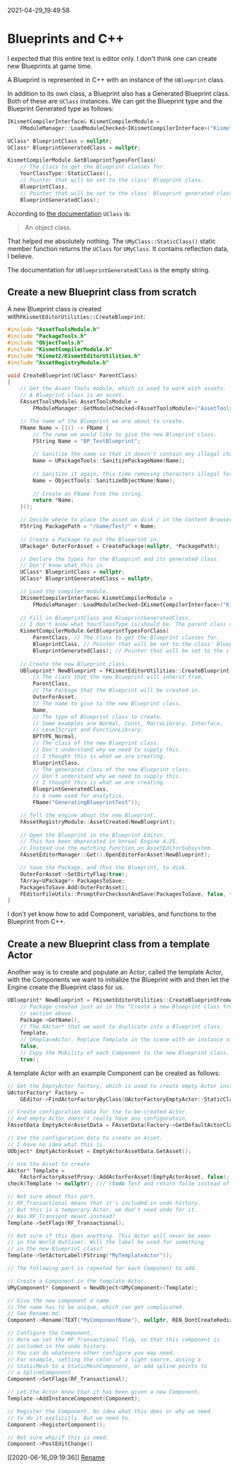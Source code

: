 2021-04-29_19:49:58

# Blueprints and C++

I expected that this entire text is editor only.
I don't think one can create new Blueprints at game time.

A Blueprint is represented in C++ with an instance of the `UBlueprint` class.

In addition to its own class, a Blueprint also has a Generated Blueprint class.
Both of these are `UClass` instances.
We can get the Blueprint type and the Blueprint Generated type as follows:
```cpp
IKismetCompilerInterface& KismetCompilerModule = 
    FModuleManager::LoadModuleChecked<IKismetCompilerInterface>("KismetCompiler");

UClass* BlueprintClass = nullptr;
UClass* BlueprintGeneratedClass = nullptr;

KismetCompilerModule.GetBlueprintTypesForClass(
    // The class to get the Blueprint classes for.
    YourClassType::StaticClass(),
    // Pointer that will be set to the class' Blueprint class.
    BlueprintClass, 
    // Pointer that will be set to the class' Blueprint generated class.
    BlueprintGeneratedClass);
```

According to [the documentation](https://docs.unrealengine.com/en-US/API/Runtime/CoreUObject/UObject/UClass/index.html) `UClass` is:

> An object class.

That helped me absolutely nothing.
The `UMyClass::StaticClass()` static member function returns the `UClass` for `UMyClass`.
It contains reflection data, I believe.


The documentation for `UBlueprintGeneratedClass` is the empty string.


## Create a new Blueprint class from scratch

A new Blueprint class is created with`FKismetEditorUtilities::CreateBlueprint`:
```cpp
#include "AssetToolsModule.h"
#include "PackageTools.h"
#include "ObjectTools.h"
#include "KismetCompilerModule.h"
#include "Kismet2/KismetEditorUtilities.h"
#include "AssetRegistryModule.h"

void CreateBlueprint(UClass* ParentClass)
{
    // Get the Asset Tools module, which is used to work with assets.
    // A Blueprint class is an asset.
    FAssetToolsModule& AssetToolsModule =
        FModuleManager::GetModuleChecked<FAssetToolsModule>("AssetTools");

    // The name of the Blueprint we are about to create.
    FName Name = []() -> FName {
        // The name we would like to give the new Blueprint class.
        FString Name = "BP_TestBlueprint";
        
        // Sanitize the name so that it doesn't contain any illegal characters for use in package names.
        Name = UPackageTools::SanitizePackageName(Name);
        
        // Sanitize it again, this time removing characters illegal for use in object names.
        Name = ObjectTools::SanitizeObjectName(Name);
        
        // Create an FName from the string.
        return *Name;
    }();

    // Decide where to place the asset on disk / in the Content Browser.
    FString PackagePath = "/Game/Test/" + Name;
    
    // Create a Package to put the Blueprint in.
    UPackage* OuterForAsset = CreatePackage(nullptr, *PackagePath);

    // Declare the types for the Blueprint and its generated class.
    // Don't know what this is.
    UClass* BlueprintClass = nullptr;
    UClass* BlueprintGeneratedClass = nullptr;

    // Load the compiler module.
    IKismetCompilerInterface& KismetCompilerModule =
        FModuleManager::LoadModuleChecked<IKismetCompilerInterface>("KismetCompiler");
    
    // Fill in BlueprintClass and BlueprintGeneratedClass.
    // I don't know what YourClassType is/should be. The parent class of our new Blueprint class?
    KismetCompilerModule.GetBlueprintTypesForClass(
        ParentClass, // The class to get the Blueprint classes for.
        BlueprintClass, // Pointer that will be set to the class' Blueprint class.
        BlueprintGeneratedClass); // Pointer that will be set to the class' Blueprint generated class.
    
    // Create the new Blueprint class.
    UBlueprint* NewBlueprint = FKismetEditorUtilities::CreateBlueprint(
        // The class that the new Blueprint will inherit from.
        ParentClass,
        // The Package that the Blueprint will be created in.
        OuterForAsset,
        // The name to give to the new Blueprint class.
        Name,
        // The type of Blueprint class to create.
        // Some examples are Normal, Const, MacroLibrary, Interface,
        // LevelScript and FunctionLibrary.
        BPTYPE_Normal,
        // The class of the new Blueprint class.
        // Don't understand why we need to supply this.
        // I thought this is what we are creating.
        BlueprintClass,
        // The generated class of the new Blueprint class.
        // Don't understand why we need to supply this.
        // I thought this is what we are creating.
        BlueprintGeneratedClass,
        // A name used for analytics.
        FName("GeneratingBlueprintTest"));

    // Tell the engine about the new Blueprint.
    FAssetRegistryModule::AssetCreated(NewBlueprint);
    
    // Open the Blueprint in the Blueprint Editor.
    // This has been deprecated in Unreal Engine 4.25.
    // Instead use the matching function on AssetEditorSubsystem.
    FAssetEditorManager::Get().OpenEditorForAsset(NewBlueprint);

    // Save the Package, and thus the Blueprint, to disk.
    OuterForAsset->SetDirtyFlag(true);
    TArray<UPackage*> PackagesToSave;
    PackagesToSave.Add(OuterForAsset);
    FEditorFileUtils::PromptForCheckoutAndSave(PackagesToSave, false, false);
}
```

I don't yet know how to add Component, variables, and functions to the Blueprint from C++.


## Create a new Blueprint class from a template Actor

Another way is to create and populate an Actor, called the template Actor, with the Components we want to initialize the Blueprint with and then let the Engine create the Blueprint class for us.

```cpp
UBlueprint* NewBlueprint = FKismetEditorUtilities::CreateBlueprintFromActor(
    // Package created just as in the "Create a new Blueprint class from scratch"
    // section above.
    Package->GetName(),
    // The AActor* that we want to duplicate into a Blueprint class.
    Template,
    // bReplaceActor. Replace Template in the scene with an instance of the new Blueprint class.
    false,
    // Copy the Mobility of each Component to the new Blueprint class.
    true);
```


A template Actor with an example Component can be created as follows:
```cpp
// Get the EmptyActor factory, which is used to create empty Actor instances.
UActorFactory* Factory =
    GEditor->FindActorFactoryByClass(UActorFactoryEmptyActor::StaticClass());

// Create configuration data for the to-be-created Actor.
// And empty Actor doesn't really have any configuratoin.
FAssetData EmptyActorAssetData = FAssetData(Factory->GetDefaultActorClass(FAssetData()));

// Use the configuration data to create an Asset.
// I have no idea what this is.
UObject* EmptyActorAsset = EmptyActorAssetData.GetAsset();

// Use the Asset to create 
AActor* Template =
    FActorFactoryAssetProxy::AddActorForAsset(EmptyActorAsset, false);
check(Template != nullptr); /// \todo Test and return false instead of check?

// Not sure about this part.
// RF_Transactional means that it's included in undo history.
// But this is a temporary Actor, we don't need undo for it.
// Was RF_Transient meant instead?
Template->SetFlags(RF_Transactional);

// Not sure if this does anything. This Actor will never be seen
// in the World Outliner. Will the label be used for something
// in the new Blueprint class?
Template->SetActorLabel(FString("MyTemplateActor"));

// The following part is repeated for each Component to add.

// Create a Component in the template Actor.
UMyComponent* Component = NewObject<UMyComponent>(Template);

// Give the new component a name.
// The name has to be unique, which can get complicated.
// See Rename.md.
Component->Rename(TEXT("MyComponentName"), nullptr, REN_DontCreateRedirectors);

// Configure the Component.
// Here we set the RF_Transactional flag, so that this component is
// included in the undo history.
// You can do whatevere other configure you may need.
// For example, setting the color of a light source, assing a
// StaticMesh to a StaticMeshComponent, or add spline points to
// a SplineComponent.
Component->SetFlags(RF_Transactional);

// Let the Actor know that it has been given a new Component.
Template->AddInstanceComponent(Component);

// Register the Component. No idea what this does or why we need
// to do it explicitly. But we need to.
Component->RegisterComponent();

// Not sure why/if this is need.
Component->PostEditChange()
```


[[2020-06-16_09:19:36]] [Rename](./Rename.md)  